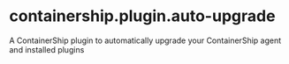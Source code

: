 # containership.plugin.auto-upgrade
A ContainerShip plugin to automatically upgrade your ContainerShip agent and installed plugins

